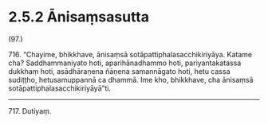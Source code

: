 # 2.5.2 Ānisaṃsasutta

(97.)

716\. “Chayime, bhikkhave, ānisaṃsā sotāpattiphalasacchikiriyāya. Katame cha? Saddhammaniyato hoti, aparihānadhammo hoti, pariyantakatassa dukkhaṃ hoti, asādhāraṇena ñāṇena samannāgato hoti, hetu cassa sudiṭṭho, hetusamuppannā ca dhammā. Ime kho, bhikkhave, cha ānisaṃsā sotāpattiphalasacchikiriyāyā”ti.

---

717\. Dutiyaṃ.
